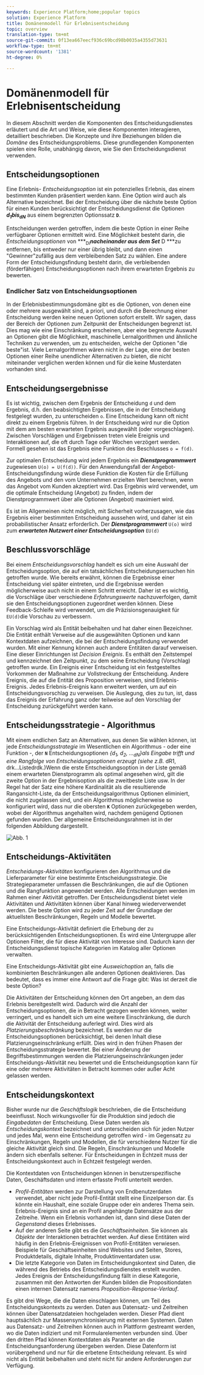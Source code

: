 ```yaml
---
keywords: Experience Platform;home;popular topics
solution: Experience Platform
title: Domänenmodell für Erlebnisentscheidung
topic: overview
translation-type: tm+mt
source-git-commit: 0f13ea667eecf936c69bcd98b0035a4355d73631
workflow-type: tm+mt
source-wordcount: '1381'
ht-degree: 0%

---
```



# Domänenmodell für Erlebnisentscheidung

In diesem Abschnitt werden die Komponenten des Entscheidungsdienstes erläutert und die Art und Weise, wie diese Komponenten interagieren, detailliert beschrieben. Die Konzepte und ihre Beziehungen bilden die *Domäne* des Entscheidungsproblems. Diese grundlegenden Komponenten spielen eine Rolle, unabhängig davon, wie Sie den Entscheidungsdienst verwenden.

## Entscheidungsoptionen

Eine Erlebnis- *Entscheidungsoption* ist ein potenzielles Erlebnis, das einem bestimmten Kunden präsentiert werden kann. Eine Option wird auch als Alternative bezeichnet. Bei der Entscheidung über die nächste beste Option für einen Kunden berücksichtigt der Entscheidungsdienst die Optionen ***d<sub>1</sub>***bis***<sub>dN</sub>*** aus einem begrenzten Optionssatz **`D`**.

Entscheidungen werden getroffen, indem die beste Option in einer Reihe verfügbarer Optionen ermittelt wird. Eine Möglichkeit besteht darin, die *Entscheidungsoptionen* von ***<sub>Di</sub>***nacheinander aus dem Set*** D ***zu entfernen, bis entweder nur einer übrig bleibt, und dann einen &quot;Gewinner&quot;zufällig aus dem verbleibenden Satz zu wählen. Eine andere Form der Entscheidungsfindung besteht darin, die verbleibenden (förderfähigen) Entscheidungsoptionen nach ihrem erwarteten Ergebnis zu bewerten.

### Endlicher Satz von Entscheidungsoptionen

In der Erlebnisbestimmungsdomäne gibt es die Optionen, von denen eine oder mehrere ausgewählt sind, a priori, und durch die Berechnung einer Entscheidung werden keine neuen Optionen sofort erstellt. Wir sagen, dass der Bereich der Optionen zum Zeitpunkt der Entscheidungen begrenzt ist. Dies mag wie eine Einschränkung erscheinen, aber eine begrenzte Auswahl an Optionen gibt die Möglichkeit, maschinelle Lernalgorithmen und ähnliche Techniken zu verwenden, um zu entscheiden, welche der Optionen &quot;die beste&quot;ist. Viele Lernalgorithmen wären nicht in der Lage, eine der besten Optionen einer Reihe unendlicher Alternativen zu bieten, die nicht miteinander verglichen werden können und für die keine Musterdaten vorhanden sind.

## Entscheidungsergebnisse

Es ist wichtig, zwischen dem Ergebnis der Entscheidung `d` und dem Ergebnis, d.h. den beabsichtigten Ergebnissen, die in der Entscheidung festgelegt wurden, zu unterscheiden `o`. Eine Entscheidung kann oft nicht direkt zu einem Ergebnis führen. In der Entscheidung wird nur die Option mit dem am besten erwarteten Ergebnis ausgewählt (oder vorgeschlagen). Zwischen Vorschlägen und Ergebnissen treten viele Ereignis und Interaktionen auf, die oft durch Tage oder Wochen verzögert werden. Formell gesehen ist das Ergebnis eine Funktion des Beschlusses `o = f(d)`.

Zur optimalen Entscheidung wird jedem Ergebnis ein ***Dienstprogrammwert*** zugewiesen `U(o) = U(f(d))`.
Für den Anwendungsfall der Angebot-Entscheidungsfindung würde diese Funktion die Kosten für die Erfüllung des Angebots und den vom Unternehmen erzielten Wert berechnen, wenn das Angebot vom Kunden akzeptiert wird. Das Ergebnis wird verwendet, um die optimale Entscheidung (Angebot) zu finden, indem der Dienstprogrammwert über alle Optionen (Angebot) maximiert wird.

Es ist im Allgemeinen nicht möglich, mit Sicherheit vorherzusagen, wie das Ergebnis einer bestimmten Entscheidung aussehen wird, und daher ist ein probabilistischer Ansatz erforderlich. Der ***Dienstprogrammwert*** `U(o)` wird zum ***erwarteten Nutzwert einer Entscheidungsoption*** `EU(d)`

## Beschlussvorschläge

Bei einem *Entscheidungsvorschlag* handelt es sich um eine Auswahl der Entscheidungsoption, die auf ein tatsächliches Entscheidungsersuchen hin getroffen wurde. Wie bereits erwähnt, können die Ergebnisse einer Entscheidung viel später eintreten, und die Ergebnisse werden möglicherweise auch nicht in einem Schritt erreicht. Daher ist es wichtig, die Vorschläge über verschiedene *Erfahrungswerte* nachzuverfolgen, damit sie den Entscheidungsoptionen zugeordnet werden können. Diese Feedback-Schleife wird verwendet, um die Präzisionsgenauigkeit für `EU(d)`die Vorschau zu verbessern.

Ein Vorschlag wird als Entität beibehalten und hat daher einen Bezeichner. Die Entität enthält Verweise auf die ausgewählten Optionen und kann Kontextdaten aufzeichnen, die bei der Entscheidungsfindung verwendet wurden. Mit einer Kennung können auch andere Entitäten darauf verweisen. Eine dieser Einrichtungen ist *Decision Ereignis*. Es enthält den Zeitstempel und kennzeichnet den Zeitpunkt, zu dem seine Entscheidung (Vorschlag) getroffen wurde. Ein Ereignis einer Entscheidung ist ein festgestelltes Vorkommen der Maßnahme zur Vollstreckung der Entscheidung. Andere Ereignis, die auf die Entität des Proposition verweisen, sind Erlebnis-Ereignis. Jedes Erlebnis-Ereignis kann erweitert werden, um auf ein Entscheidungsvorschlag zu verweisen. Die Auslegung, dies zu tun, ist, dass das Ereignis der Erfahrung ganz oder teilweise auf den Vorschlag der Entscheidung zurückgeführt werden kann.

## Entscheidungsstrategie - Algorithmus

Mit einem endlichen Satz an Alternativen, aus denen Sie wählen können, ist jede *Entscheidungsstrategie* im Wesentlichen ein Algorithmus - oder eine Funktion -, der **`N`** Entscheidungsoptionen *{d<sub>1</sub>, d<sub>2</sub>, ...<sub>dN</sub>}als Eingabe trifft und eine Rangfolge von Entscheidungsoptionen erzeugt (siehe z.B.* *<sub></sub><sub></sub><sub></sub>* dR1, drk...Listedrdk.)Wenn die erste Entscheidungsoption in der Liste gemäß einem erwarteten Dienstprogramm als optimal angesehen wird, gilt die zweite Option in der Ergebnisoption als die zweitbeste Liste usw. In der Regel hat der Satz eine höhere Kardinalität als die resultierende Rangansicht-Liste, da der Entscheidungsalgorithmus Optionen eliminiert, die nicht zugelassen sind, und ein Algorithmus möglicherweise so konfiguriert wird, dass nur die obersten **`K`** Optionen zurückgegeben werden, wobei der Algorithmus angehalten wird, nachdem genügend Optionen gefunden wurden.
Der allgemeine Entscheidungsrahmen ist in der folgenden Abbildung dargestellt.

![Abb. 1](./images/decisioning-optimization.png)

## Entscheidungs-Aktivitäten

*Entscheidungs-Aktivitäten* konfigurieren den Algorithmus und die Lieferparameter für eine bestimmte Entscheidungsstrategie. Die Strategieparameter umfassen die Beschränkungen, die auf die Optionen und die Rangfunktion angewendet werden. Alle Entscheidungen werden im Rahmen einer Aktivität getroffen. Der Entscheidungsdienst bietet viele Aktivitäten und Aktivitäten können über Kanal hinweg wiederverwendet werden. Die beste Option wird zu jeder Zeit auf der Grundlage der aktuellsten Beschränkungen, Regeln und Modelle bewertet.

Eine Entscheidungs-Aktivität definiert die Erhebung der zu berücksichtigenden Entscheidungsoptionen. Es wird eine Untergruppe aller Optionen Filter, die für diese Aktivität von Interesse sind. Dadurch kann der Entscheidungsdienst topische Kategorien im Katalog aller Optionen verwalten.

Eine Entscheidungs-Aktivität gibt eine *Ausweichoption* an, falls die kombinierten Beschränkungen alle anderen Optionen deaktivieren. Das bedeutet, dass es immer eine Antwort auf die Frage gibt: Was ist derzeit die beste Option?

Die Aktivitäten der Entscheidung können den Ort angeben, an dem das Erlebnis bereitgestellt wird. Dadurch wird die Anzahl der Entscheidungsoptionen, die in Betracht gezogen werden können, weiter verringert, und es handelt sich um eine weitere Einschränkung, die durch die Aktivität der Entscheidung auferlegt wird. Dies wird als *Platzierungsbeschränkung* bezeichnet. Es werden nur die Entscheidungsoptionen berücksichtigt, bei denen Inhalt diese Platzierungseinschränkung erfüllt. Dies wird in den frühen Phasen der Entscheidungsstrategie bewertet. Bei einer Änderung der Begriffsbestimmungen werden die Platzierungseinschränkungen jeder Entscheidungs-Aktivität neu bewertet und die Entscheidungsoption kann für eine oder mehrere Aktivitäten in Betracht kommen oder außer Acht gelassen werden.

## Entscheidungskontext

Bisher wurde nur die *Geschäftslogik* beschrieben, die die Entscheidung beeinflusst. Noch wirkungsvoller für die Produktion sind jedoch die *Eingabedaten* der Entscheidung. Diese Daten werden als *Entscheidungskontext* bezeichnet und unterscheiden sich für jeden Nutzer und jedes Mal, wenn eine Entscheidung getroffen wird - im Gegensatz zu Einschränkungen, Regeln und Modellen, die für verschiedene Nutzer für die gleiche Aktivität gleich sind. Die Regeln, Einschränkungen und Modelle ändern sich ebenfalls seltener. Für Entscheidungen in Echtzeit muss der Entscheidungskontext auch in Echtzeit festgelegt werden.

Die Kontextdaten von Entscheidungen können in benutzerspezifische Daten, Geschäftsdaten und intern erfasste Profil unterteilt werden.

- *Profil-Entitäten* werden zur Darstellung von Endbenutzerdaten verwendet, aber nicht jede Profil-Entität stellt eine Einzelperson dar. Es könnte ein Haushalt, eine soziale Gruppe oder ein anderes Thema sein. Erlebnis-Ereignis sind an ein Profil angehängte Datensätze aus der Zeitreihe. Wenn ein Erlebnis vorhanden ist, dann sind diese Daten der *Gegenstand* dieses Erlebnisses.
- Auf der anderen Seite gibt es die *Geschäftseinheiten*. Sie können als *Objekte* der Interaktionen betrachtet werden. Auf diese Entitäten wird häufig in den Erlebnis-Ereignissen von Profil-Entitäten verwiesen. Beispiele für Geschäftseinheiten sind Websites und Seiten, Stores, Produktdetails, digitale Inhalte, Produktinventardaten usw.
- Die letzte Kategorie von Daten im Entscheidungskontext sind Daten, die während des Betriebs des Entscheidungsdienstes erstellt wurden. Jedes Ereignis der Entscheidungsfindung fällt in diese Kategorie, zusammen mit den Antworten der Kunden bilden die Propositiondaten einen internen Datensatz namens *Proposition-Response-Verlauf*.

Es gibt drei Wege, die die Daten einschlagen können, um Teil des Entscheidungskontexts zu werden. Daten aus Datensatz- und Zeitreihen können über Datensatzdateien hochgeladen werden. Dieser Pfad dient hauptsächlich zur Massensynchronisierung mit externen Systemen. Daten aus Datensatz- und Zeitreihen können auch in Plattform gestreamt werden, wo die Daten indiziert und mit Formularelementen verbunden sind. Über den dritten Pfad können Kontextdaten als Parameter an die Entscheidungsanforderung übergeben werden. Diese Datenform ist vorübergehend und nur für die erbetene Entscheidung relevant. Es wird nicht als Entität beibehalten und steht nicht für andere Anforderungen zur Verfügung.
